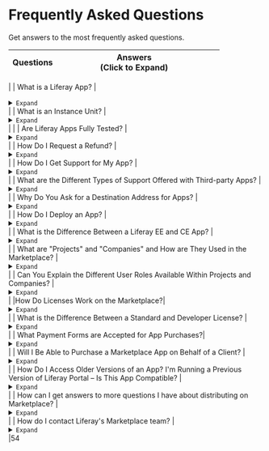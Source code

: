 # Frequently Asked Questions

Get answers to the most frequently asked questions.

| Questions | <div style="width:290px">Answers<br /> (Click to Expand) | |
| ----------------------------- | ------------------------------------------------------------------------------ | -| 
| 
| What is a Liferay App? | <details><summary>`Expand`</summary>Liferay apps are packages of "plug-ins" (portlet, hook, theme, etc.) that you can install into a Liferay portal installation to modify or extend Liferay's out-of-the-box functionalities. Some apps, like Liferay's Social Office, are developed, tested, and supported by Liferay. Third-party apps are developed, tested, and supported (if subscription services are offered) by other members of the broader Liferay community. Many official Liferay apps, as well as some third-party apps, are available free of charge. Other apps require you to pay a fee in order to access them and/or associated subscription services.</details> |
| What is an Instance Unit? | <details><summary>`Expand`</summary>An Instance Unit is a unit of measure used to define pricing for certain Liferay Marketplace apps. An Instance Unit refers to a single installation of the Liferay Portal, which corresponds to one (1) Liferay Portal .WAR file.</details> | |
| Are Liferay Apps Fully Tested? | <details><summary>`Expand`</summary>Official Liferay apps (developed, tested, and supported by Liferay) go through the same level of coding and testing rigor that Liferay Portal goes through. Every third-party app submitted to the Liferay Marketplace is reviewed by our team to ensure that certain standards for information are upheld and the app installs as expected. However, we cannot actively monitor nor guarantee the content or functionality of any third-party app in the Marketplace. Also, any technical or support-related question related to a third-party app should be directed to the third-party app developer.</details> |
| How Do I Request a Refund? | <details><summary>`Expand`</summary>Generally, all app sales are considered to be final. However, we do believe that developers should stand by their products. If an app fails to do what it says it will do, first contact the developer through the support information provided in the app description page. We find that in many cases, constructive dialogue resolves the issue or clears up any misunderstanding. You can also check out the Marketplace Forum(Opens New Window) to see if your issue has been discussed. If you are unable to reach the developer after reasonable attempts, you can contact us using the Marketplace [Contact Form(Opens New Window)](https://www.liferay.com/pt/contact-us). We are only able to consider refund requests within 30 days of purchase date.</details> |
| How Do I Get Support for My App? | <details><summary>`Expand`</summary>Liferay apps designated as "EE" (Enterprise Edition) apps are supported for Liferay Portal Enterprise Edition subscribers. The type and level of support for EE apps will depend on the [Enterprise Edition subscription tier(Opens New Window)](https://www.liferay.com/pt/subscription-services). Support may or may not be offered for third-party apps. Please be sure to confirm whether or not the developer is offering support for a third-party app before purchasing it. For supported third-party apps, please use the "Support" link provided on the right-hand side of the app description page. An overview of the Marketplace support policy is given below. <!--descobrir como colocar a tabela--> </details> |
| What are the Different Types of Support Offered with Third-party Apps? | <details><summary>`Expand`</summary>Third-party developers for the Marketplace have the option of offering or not offering subscription services with their apps. Subscription services consist of support, maintenance, and updates. Buyers should read the app description carefully to determine if the app offers subscription services that meet their support needs. Depending on how the third-party app is licensed, you may be offered the following options around subscription services: If the App has a Perpetual License 1. The developer may offer annually renewable subscription services, and it will be priced on a "per Instance Unit per year" basis. The first year of subscription services is included with a perpetual license. After that, the buyer will need to renew subscription services at the developer's price. Buyers will be entitled to support, maintenance, and updates as long as they continue to renew subscription services annually. 2. The third-party developer may offer no subscription services with their app, and buyers will be entitled to only app updates if and when updates become available. If the APP has a Non-Perpetual (Annual/Renewable) License 1. The developer may offer annually renewable subscription services, which is built into the "per Instance Unit per year" price of the non-perpetual license. Buyers will be entitled to support, maintenance, and updates as long as they continue to renew their license annually. 2. The developer may opt not to offer subscription services, and buyers will be entitled to only app updates if and when updates become available, as long as they continue to have a valid non-perpetual license. </details> |
| Why Do You Ask for a Destination Address for Apps? | <details><summary>`Expand`</summary>When purchasing an app from the Marketplace, you will be required to provide a destination address. This is the primary location where you plan to download and install the purchased app. The destination address is used to calculate the sales tax and VAT amounts, if applicable. Additionally, Liferay uses the destination address, along with the billing address, to ensure that we comply with U.S. export control and sanctions laws.</details> |
| How Do I Deploy an App? | <details><summary>`Expand`</summary>There are two ways to install an app to Liferay Portal: **1. Via the Control Panel on your local portal installation** 2. **Through the Marketplace on Liferay.com.Installation through the Control Panel**:This is the easiest and most efficent way to deploy apps to Liferay Portal. Using the Marketplace menu items in the Control Panel, you can search for, purchase/download, and hot-deploy apps directly to your local Liferay installation. Utilizing the Control Panel to manage your apps will also allow you receive update notifications and easily apply updates.Installation through Liferay.com: Using Liferay.com to download apps is especially useful in situations where you do not wish to deploy the app directly to your production environment, or in cases where the target Liferay installation is behind a corporate firewall or otherwise does not have direct online access to the Marketplace. You can browse for and purchase apps through[liferay.com/marketplace(Opens New Window)](https://web.liferay.com/marketplace) and then use your App Manager to download them. The downloaded file can then be hot-deployed to Liferay by copying it to Liferay's hot deploy directory.If you are trying to install the Marketplace portlet or any other Marketplace app in a controlled environment with restricted Internet and/or database access, you can find detailed instructions in the Liferay Marketplace tutorial.</details> |
| What is the Difference Between a Liferay EE and CE App? | <details><summary>`Expand`</summary>Liferay CE apps are Community Edition apps which are available free of charge to anyone running Liferay Portal, with or without an Enterprise Subscription. EE apps are tested and supported by Liferay, and are only available with an Enterprise Subscription. The level of support provide for Liferay EE apps will depend on the customer's subscription tier level.</details> |
| What are "Projects" and "Companies" and How are They Used in the Marketplace? | <details><summary>`Expand`</summary>Projects are used for sharing your purchased apps with other members of your team. Each member of a project will be able to provision licenses and install apps associated to that project (as many as the purchased license permits). When purchasing an app, you would select or create the project you want to use to share the app. You can also add and manage members of that team. In short, projects are used by Marketplace consumers.</details> |
| Can You Explain the Different User Roles Available Within Projects and Companies? | <details><summary>`Expand`</summary>**Project Roles:** 1. User Admin - Has the ability to add other users to a given project 2. Buyer - Has the ability to purchase apps from the Liferay Marketplace and associate it to the project. **Company Roles:** 1. User Admin - Has the ability to add other users to a development team of a registered company. 2.Developer - Has the ability to submit apps to the Liferay Marketplace and access app management features, such as transactions history and metrics.</details> |
|How Do Licenses Work on the Marketplace?| <details><summary>`Expand`</summary>Licenses are valid per app per project (individual basis or project basis). They cannot be transferred nor re-sold. Licenses permit a buyer to deploy an app on their system based on these specified parameters set by the developer: 1. Standard or developer license 2. Perpetual, non-perpetual (annual/renewable) or  3. 30-day limited trial Allowed Instance Units.</details>|
| What is the Difference Between a Standard and Developer License? | <details><summary>`Expand`</summary>Standard licenses allow unlimited connections. Liferay Portal Developer Licenses are limited to 5 users (including anonymous users). Marketplace App Developer Licenses are limited to 10 users. Developer licenses should not be used for production deployments.</details>|
| What Payment Forms are Accepted for App Purchases?|<details><summary>`Expand`</summary>Marketplace apps can be purchased with a credit card via Paypal or you can request an invoice to be sent to a billing email address that you designate. For invoice request transactions, purchased apps will be available for download after payment is received.</details>|
| Will I Be Able to Purchase a Marketplace App on Behalf of a Client? | <details><summary>`Expand`</summary>Currently, you can only purchase a Marketplace app for yourself (personal use only) or for your own company (project basis). The ability to purchase apps for customers/clients is on our roadmap, and this will be one of the key things we're going to focus on for the next iteration of the Marketplace.</details>|
| How Do I Access Older Versions of an App? I'm Running a Previous Version of Liferay Portal – Is This App Compatible? | <details><summary>`Expand`</summary>The Liferay Marketplace will allow you to access and download all previous versions of an app that you've purchased – both free and paid apps. First, make sure that the app supports the Liferay Portal version that you're running prior to purchasing/downloading the app. The compatible Liferay Portal version for the latest version of the app, as well as compatible Portal versions for all previous versions of the app will be listed on the app details page on the Marketplace (Under "Past Versions Work With" on the right-hand side and also under the "Version History" tab at the bottom of the app details page). <!--como colocar uma imagem aqui?--></details>|
| How can I get answers to more questions I have about distributing on Marketplace? | <details><summary>`Expand`</summary>Go to the [Marketplace Developer Forum](https://web.liferay.com/web/developer/marketplace/forums).</details>|
| How do I contact Liferay's Marketplace team? | <details><summary>`Expand`</summary>Go to the [Contact Marketplace](https://www.liferay.com/pt/contact-us) form and submit your request or question.</details>|54